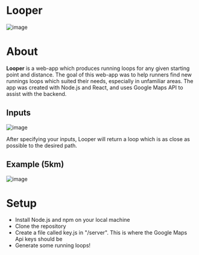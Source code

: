 # Looper
![image](https://github.com/user-attachments/assets/f86702f1-3723-4c4b-b1c9-0ee94162a201)

# About 
**Looper** is a web-app which produces running loops for any given starting point and distance. The goal of this web-app was to help runners
find new runnings loops which suited their needs, especially in unfamiliar areas. The app was created with Node.js and React, and uses Google Maps API to assist with the backend. 

## Inputs
![image](https://github.com/user-attachments/assets/eb6f00ff-46fd-4a68-be2b-7838f5cf9ad7)

After specifying your inputs, Looper will return a loop which is as close as possible to the desired path.

## Example (5km)
![image](https://github.com/user-attachments/assets/1158d870-8b70-4541-afd8-2e9571fe47f9)

# Setup
- Install Node.js and npm on your local machine
- Clone the repository
- Create a file called key.js in "/server". This is where the Google Maps Api keys should be
- Generate some running loops!

